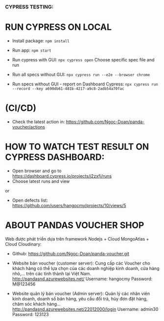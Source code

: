 ### CYPRESS TESTING:

# RUN CYPRESS ON LOCAL

- Install package:
  `npm install`

- Run app:
  `npm start`

- Run cypress with GUI:
  `npx cypress open`
  Choose specific spec file and run

- Run all specs without GUI:
  `npx cypress run --e2e --browser chrome`

- Run specs without GUI - report on Dashboard Cypress:
  `npx cypress run --record --key a690db61-481b-4217-a9c8-2adb54a70fac`

# (CI/CD)

- Check the latest action in: https://github.com/Ngoc-Doan/panda-voucher/actions

# HOW TO WATCH TEST RESULT ON CYPRESS DASHBOARD:

- Open browser and go to https://dashboard.cypress.io/projects/j2zxfj/runs
- Choose latest runs and view

or

- Open defects list: https://github.com/users/hangocmy/projects/10/views/5

# ABOUT PANDAS VOUCHER SHOP

Web được phát triển dựa trên framework Nodejs + Cloud MongoAtlas + Cloud Cloudinary:

- Github: https://github.com/Ngoc-Doan/panda-voucher.git

- Website bán voucher (customer server): Cung cấp các Voucher cho khách hàng có thể lựa chọn của các doanh nghiệp kinh doanh, cửa hàng nhỏ,... trên các tỉnh thành tại Việt Nam.
  http://pandasnd.azurewebsites.net/
  Username: hangocmy
  Password: M@123456

- Website quản lý bán voucher (Admin server): Quản lý các nhân viên kinh doanh, doanh số bán hàng, yêu cầu đổi trả, hủy đơn đặt hàng, chăm sóc khách hàng...
  http://pandasnd.azurewebsites.net/22012000/login
  Username: admin30
  Password: 123123
